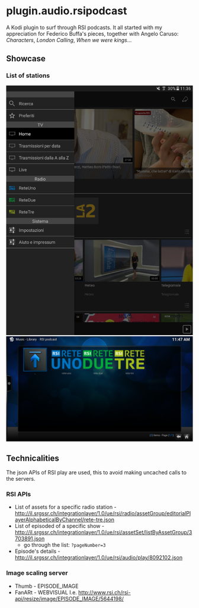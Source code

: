 # plugin.audio.rsipodcast
A Kodi plugin to surf through RSI podcasts. It all started with my appreciation for Federico Buffa's pieces, together with Angelo Caruso: *Characters*, *London Calling*, *When we were kings*...


## Showcase
### List of stations
![RSI list of stations](./docs/imgs/Lista.png)
![Kodi list of stations](./docs/imgs/Kodi-Lista.png)


## Technicalities
The json APIs of RSI play are used, this to avoid making uncached calls to the servers. 

### RSI APIs
* List of assets for a specific radio station - http://il.srgssr.ch/integrationlayer/1.0/ue/rsi/radio/assetGroup/editorialPlayerAlphabeticalByChannel/rete-tre.json
* List of episoded of a specific show - http://il.srgssr.ch/integrationlayer/1.0/ue/rsi/assetSet/listByAssetGroup/3703891.json
  * go through the list: `?pageNumber=3`
* Episode's details - http://il.srgssr.ch/integrationlayer/1.0/ue/rsi/audio/play/8092102.json

### Image scaling server
* Thumb - EPISODE_IMAGE
* FanARt - WEBVISUAL
I.e. http://www.rsi.ch/rsi-api/resize/image/EPISODE_IMAGE/5644198/
